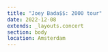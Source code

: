 ```yaml
---
title: "Joey Bada$$: 2000 tour"
date: 2022-12-08
extends: _layouts.concert
section: body
location: Amsterdam
---
```

